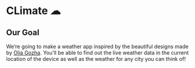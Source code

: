 
# CLimate ☁

## Our Goal


We’re going to make a weather app inspired by the beautiful designs made by [Olia Gozha](https://dribbble.com/shots/4663154-). You'll be able to find out the live weather data in the current location of the device as well as the weather for any city you can think of!


